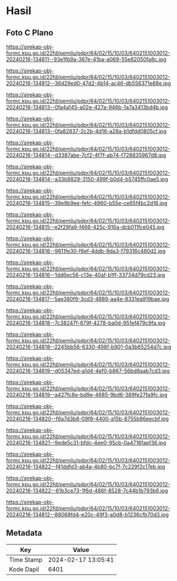 # Hasil

## Foto C Plano

https://sirekap-obj-formc.kpu.go.id/22fd/pemilu/pdpr/64/02/15/10/03/6402151003012-20240216-134811--93e1fb9a-367e-41ba-a069-55e82050fa8c.jpg

https://sirekap-obj-formc.kpu.go.id/22fd/pemilu/pdpr/64/02/15/10/03/6402151003012-20240216-134812--36d29ed0-47d2-4b14-ac46-db556371e88e.jpg

https://sirekap-obj-formc.kpu.go.id/22fd/pemilu/pdpr/64/02/15/10/03/6402151003012-20240216-134813--0fa4a145-a02e-427a-946b-1a7a3413bd4b.jpg

https://sirekap-obj-formc.kpu.go.id/22fd/pemilu/pdpr/64/02/15/10/03/6402151003012-20240216-134813--0fa82837-2c2b-4d16-a28a-b1dfdd0805cf.jpg

https://sirekap-obj-formc.kpu.go.id/22fd/pemilu/pdpr/64/02/15/10/03/6402151003012-20240216-134814--d3387abe-7cf2-4f7f-ab74-f728835967d8.jpg

https://sirekap-obj-formc.kpu.go.id/22fd/pemilu/pdpr/64/02/15/10/03/6402151003012-20240216-134814--a33b8829-3150-499f-b0d4-b5745ffc0ae5.jpg

https://sirekap-obj-formc.kpu.go.id/22fd/pemilu/pdpr/64/02/15/10/03/6402151003012-20240216-134815--39e9b9ee-fefc-4960-b55e-ce65f4bc2d16.jpg

https://sirekap-obj-formc.kpu.go.id/22fd/pemilu/pdpr/64/02/15/10/03/6402151003012-20240216-134815--e2f29fa9-f466-425c-916a-dcb011fce045.jpg

https://sirekap-obj-formc.kpu.go.id/22fd/pemilu/pdpr/64/02/15/10/03/6402151003012-20240216-134816--9611fe30-f6ef-4ddb-9da3-f79316c480d2.jpg

https://sirekap-obj-formc.kpu.go.id/22fd/pemilu/pdpr/64/02/15/10/03/6402151003012-20240216-134816--1dd6ec56-c13e-40af-b1ff-33734d79cd23.jpg

https://sirekap-obj-formc.kpu.go.id/22fd/pemilu/pdpr/64/02/15/10/03/6402151003012-20240216-134817--5ae380f9-3cd3-4889-aa4e-8331ea919bae.jpg

https://sirekap-obj-formc.kpu.go.id/22fd/pemilu/pdpr/64/02/15/10/03/6402151003012-20240216-134818--7c38247f-679f-4278-ba0d-951ef479c9fa.jpg

https://sirekap-obj-formc.kpu.go.id/22fd/pemilu/pdpr/64/02/15/10/03/6402151003012-20240216-134818--2245bb56-6330-498f-b901-0a3b65254d7c.jpg

https://sirekap-obj-formc.kpu.go.id/22fd/pemilu/pdpr/64/02/15/10/03/6402151003012-20240216-134819--d05347ed-a1d4-4ef0-b867-56bd8aab7cd3.jpg

https://sirekap-obj-formc.kpu.go.id/22fd/pemilu/pdpr/64/02/15/10/03/6402151003012-20240216-134819--a427fc8e-bd9e-4685-9bd6-389fe27fa9fc.jpg

https://sirekap-obj-formc.kpu.go.id/22fd/pemilu/pdpr/64/02/15/10/03/6402151003012-20240216-134820--f6a7d3b8-09f8-4400-a15b-8755b86eecbf.jpg

https://sirekap-obj-formc.kpu.go.id/22fd/pemilu/pdpr/64/02/15/10/03/6402151003012-20240216-134821--9ede5c31-bfdc-4ee0-95cb-0a4716faef36.jpg

https://sirekap-obj-formc.kpu.go.id/22fd/pemilu/pdpr/64/02/15/10/03/6402151003012-20240216-134822--f41ddfd3-ab4a-4b80-bc7f-7c229f2c17eb.jpg

https://sirekap-obj-formc.kpu.go.id/22fd/pemilu/pdpr/64/02/15/10/03/6402151003012-20240216-134822--61b3ce73-1f6d-486f-8528-7c44b1b793b6.jpg

https://sirekap-obj-formc.kpu.go.id/22fd/pemilu/pdpr/64/02/15/10/03/6402151003012-20240216-134812--88068fd4-e20c-49f3-a0d8-b1236cfb70d3.jpg


## Metadata

| Key        | Value               |
| ---------- | ------------------- |
| Time Stamp | 2024-02-17 13:05:41 |
| Kode Dapil | 6401                |



